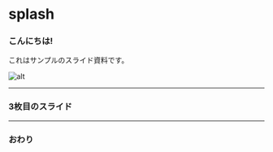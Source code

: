 # splash

### こんにちは!

これはサンプルのスライド資料です。

![alt](assets/045483.png)


---

### 3枚目のスライド

---

### おわり

